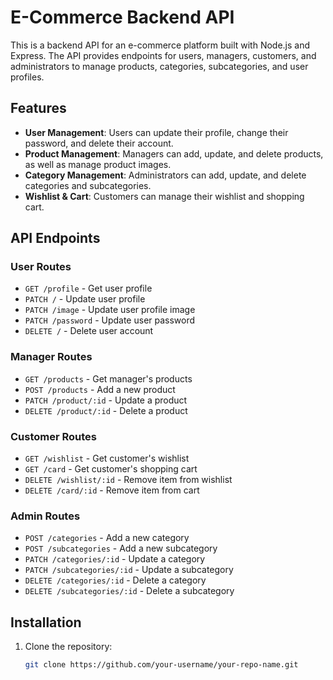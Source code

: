 # E-Commerce Backend API

This is a backend API for an e-commerce platform built with Node.js and Express. The API provides endpoints for users, managers, customers, and administrators to manage products, categories, subcategories, and user profiles.

## Features

- **User Management**: Users can update their profile, change their password, and delete their account.
- **Product Management**: Managers can add, update, and delete products, as well as manage product images.
- **Category Management**: Administrators can add, update, and delete categories and subcategories.
- **Wishlist & Cart**: Customers can manage their wishlist and shopping cart.

## API Endpoints

### User Routes
- `GET /profile` - Get user profile
- `PATCH /` - Update user profile
- `PATCH /image` - Update user profile image
- `PATCH /password` - Update user password
- `DELETE /` - Delete user account

### Manager Routes
- `GET /products` - Get manager's products
- `POST /products` - Add a new product
- `PATCH /product/:id` - Update a product
- `DELETE /product/:id` - Delete a product

### Customer Routes
- `GET /wishlist` - Get customer's wishlist
- `GET /card` - Get customer's shopping cart
- `DELETE /wishlist/:id` - Remove item from wishlist
- `DELETE /card/:id` - Remove item from cart

### Admin Routes
- `POST /categories` - Add a new category
- `POST /subcategories` - Add a new subcategory
- `PATCH /categories/:id` - Update a category
- `PATCH /subcategories/:id` - Update a subcategory
- `DELETE /categories/:id` - Delete a category
- `DELETE /subcategories/:id` - Delete a subcategory

## Installation

1. Clone the repository:
   ```bash
   git clone https://github.com/your-username/your-repo-name.git